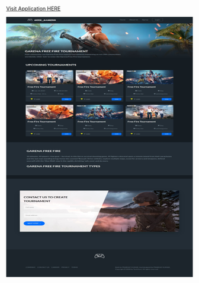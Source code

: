 [Visit Application HERE](https://geekgamerr.herokuapp.com/)

<img align="center" alt="GIF" src="./screenshot.jpg" width="700" height="700" />
